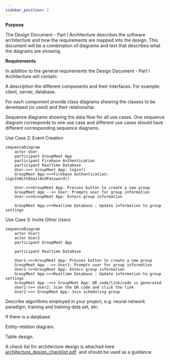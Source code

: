 ```yaml
---
sidebar_position: 1
---
```


**Purpose**

The Design Document - Part I Architecture describes the software architecture and how the requirements are mapped into the design. This document will be a combination of diagrams and text that describes what the diagrams are showing.

**Requirements**

In addition to the general requirements the Design Document - Part I Architecture will contain:

A description the different components and their interfaces. For example: client, server, database.

For each component provide class diagrams showing the classes to be developed (or used) and their relationship.

Sequence diagrams showing the data flow for _all_ use cases. One sequence diagram corresponds to one use case and different use cases should have different corresponding sequence diagrams.

Use Case 2: Event Creation
```mermaid
sequenceDiagram
    actor User
    participant GroupMeet App
    participant Firebase Authentication
    participant Realtime Database
    User->>+ GroupMeet App: login()
    GroupMeet App->>+Firebase Authentication: signInWithEmailAndPassword()
    
    User->>+GroupMeet App: Presses button to create a new group
    GroupMeet App -->> User: Prompts user for group information
    User->>+GroupMeet App: Enters group information

    GroupMeet App->>+Realtime Database : Update information to group settings
```
Use Case 3: Invite Other Users
```mermaid
sequenceDiagram
    actor User1
    actor User2
    participant GroupMeet App
    
    participant Realtime Database
    
    User1->>+GroupMeet App: Presses button to create a new group
    GroupMeet App -->> User1: Prompts user for group information
    User1->>+GroupMeet App: Enters group information
    GroupMeet App->>+Realtime Database : Update information to group settings
    GroupMeet App ->>+ GroupMeet App: QR code/link/code is generated
    User2->>+ User2: Scan the QR code and click the link
    User2->>+ GroupMeet App: Join scheduling group
```

Describe algorithms employed in your project, e.g. neural network paradigm, training and training data set, etc.

If there is a database:

Entity-relation diagram.

Table design.

A check list for architecture design is attached here [architecture\_design\_checklist.pdf](https://templeu.instructure.com/courses/106563/files/16928870/download?wrap=1 "architecture_design_checklist.pdf")  and should be used as a guidance.
